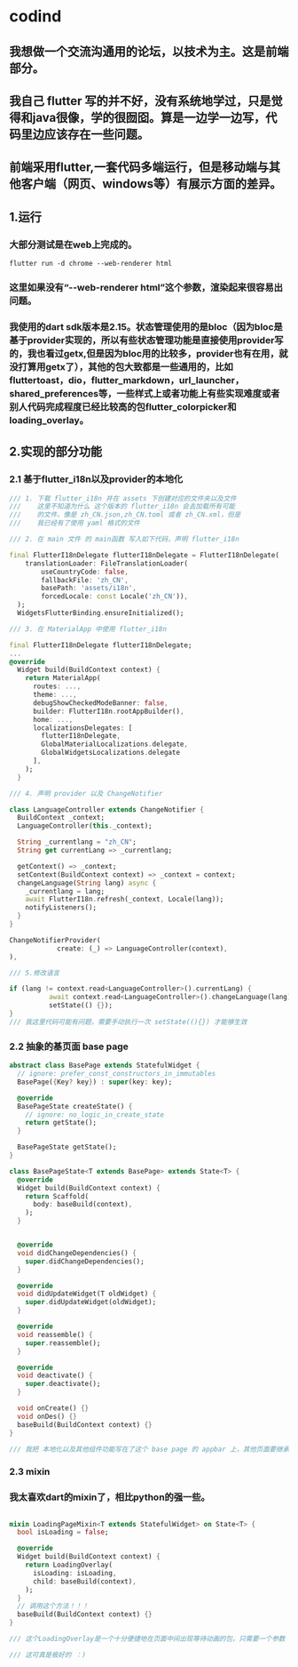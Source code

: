 <!--
 * @Descripttion: 
 * @version: 
 * @Author: xiaoshuyui
 * @email: guchengxi1994@qq.com
 * @Date: 2022-01-30 21:46:56
 * @LastEditors: xiaoshuyui
 * @LastEditTime: 2022-01-30 23:04:16
-->
# codind

## 我想做一个交流沟通用的论坛，以技术为主。这是前端部分。

## 我自己 flutter 写的并不好，没有系统地学过，只是觉得和java很像，学的很囫囵。算是一边学一边写，代码里边应该存在一些问题。

## 前端采用flutter,一套代码多端运行，但是移动端与其他客户端（网页、windows等）有展示方面的差异。

## 1.运行

### 大部分测试是在web上完成的。

    flutter run -d chrome --web-renderer html

### 这里如果没有“--web-renderer html”这个参数，渲染起来很容易出问题。

### 我使用的dart sdk版本是2.15。状态管理使用的是bloc（因为bloc是基于provider实现的，所以有些状态管理功能是直接使用provider写的，我也看过getx,但是因为bloc用的比较多，provider也有在用，就没打算用getx了），其他的包大致都是一些通用的，比如fluttertoast，dio，flutter_markdown，url_launcher，shared_preferences等，一些样式上或者功能上有些实现难度或者别人代码完成程度已经比较高的包flutter_colorpicker和loading_overlay。

## 2.实现的部分功能

### 2.1 基于flutter_i18n以及provider的本地化

```dart
/// 1. 下载 flutter_i18n 并在 assets 下创建对应的文件夹以及文件
///    这里不知道为什么 这个版本的 flutter_i18n 会去加载所有可能
///    的文件，像是 zh_CN.json,zh_CN.toml 或者 zh_CN.xml，但是
///    我已经有了使用 yaml 格式的文件

/// 2. 在 main 文件 的 main函数 写入如下代码，声明 flutter_i18n

final FlutterI18nDelegate flutterI18nDelegate = FlutterI18nDelegate(
    translationLoader: FileTranslationLoader(
        useCountryCode: false,
        fallbackFile: 'zh_CN',
        basePath: 'assets/i18n',
        forcedLocale: const Locale('zh_CN')),
  );
  WidgetsFlutterBinding.ensureInitialized();

/// 3. 在 MaterialApp 中使用 flutter_i18n

final FlutterI18nDelegate flutterI18nDelegate;
...
@override
  Widget build(BuildContext context) {
    return MaterialApp(
      routes: ...,
      theme: ...,
      debugShowCheckedModeBanner: false,
      builder: FlutterI18n.rootAppBuilder(),
      home: ...,
      localizationsDelegates: [
        flutterI18nDelegate,
        GlobalMaterialLocalizations.delegate,
        GlobalWidgetsLocalizations.delegate
      ],
    );
  }

/// 4. 声明 provider 以及 ChangeNotifier

class LanguageController extends ChangeNotifier {
  BuildContext _context;
  LanguageController(this._context);

  String _currentlang = "zh_CN";
  String get currentLang => _currentlang;

  getContext() => _context;
  setContext(BuildContext context) => _context = context;
  changeLanguage(String lang) async {
    _currentlang = lang;
    await FlutterI18n.refresh(_context, Locale(lang));
    notifyListeners();
  }
}

ChangeNotifierProvider(
            create: (_) => LanguageController(context),
),

/// 5.修改语言

if (lang != context.read<LanguageController>().currentLang) {
          await context.read<LanguageController>().changeLanguage(lang);
          setState(() {});
}
/// 我这里代码可能有问题，需要手动执行一次 setState((){}) 才能够生效

```

### 2.2 抽象的基页面 base page
``` dart
abstract class BasePage extends StatefulWidget {
  // ignore: prefer_const_constructors_in_immutables
  BasePage({Key? key}) : super(key: key);

  @override
  BasePageState createState() {
    // ignore: no_logic_in_create_state
    return getState();
  }

  BasePageState getState();
}

class BasePageState<T extends BasePage> extends State<T> {
  @override
  Widget build(BuildContext context) {
    return Scaffold(
      body: baseBuild(context),
    );
  }


  @override
  void didChangeDependencies() {
    super.didChangeDependencies();
  }

  @override
  void didUpdateWidget(T oldWidget) {
    super.didUpdateWidget(oldWidget);
  }

  @override
  void reassemble() {
    super.reassemble();
  }

  @override
  void deactivate() {
    super.deactivate();
  }

  void onCreate() {}
  void onDes() {}
  baseBuild(BuildContext context) {}
}

/// 我把 本地化以及其他组件功能写在了这个 base page 的 appbar 上，其他页面要继承这个页面就可以直接使用这些组件。

```

### 2.3 mixin

### 我太喜欢dart的mixin了，相比python的强一些。
```dart

mixin LoadingPageMixin<T extends StatefulWidget> on State<T> {
  bool isLoading = false;

  @override
  Widget build(BuildContext context) {
    return LoadingOverlay(
      isLoading: isLoading,
      child: baseBuild(context),
    );
  }
  // 调用这个方法！！！
  baseBuild(BuildContext context) {}
}

/// 这个LoadingOverlay是一个十分便捷地在页面中间出现等待动画的包，只需要一个参数 isLoading，在执行一些 await 方法时，不想让用户操作别的按钮或者功能，可以使用这种方式。 就是等待画面无法自定义，有点不好看。使用mixin之后，就可以不用每一次都写重复性质的代码了。

/// 这可真是极好的 ：)

```